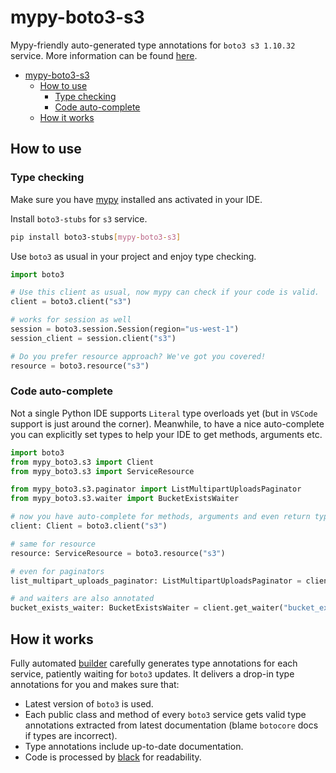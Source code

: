 # mypy-boto3-s3

Mypy-friendly auto-generated type annotations for `boto3 s3 1.10.32` service.
More information can be found [here](https://github.com/vemel/mypy_boto3).

- [mypy-boto3-s3](#mypy-boto3-s3)
  - [How to use](#how-to-use)
    - [Type checking](#type-checking)
    - [Code auto-complete](#code-auto-complete)
  - [How it works](#how-it-works)

## How to use

### Type checking

Make sure you have [mypy](https://github.com/python/mypy) installed ans activated in your IDE.

Install `boto3-stubs` for `s3` service.

```bash
pip install boto3-stubs[mypy-boto3-s3]
```

Use `boto3` as usual in your project and enjoy type checking.

```python
import boto3

# Use this client as usual, now mypy can check if your code is valid.
client = boto3.client("s3")

# works for session as well
session = boto3.session.Session(region="us-west-1")
session_client = session.client("s3")

# Do you prefer resource approach? We've got you covered!
resource = boto3.resource("s3")
```

### Code auto-complete

Not a single Python IDE supports `Literal` type overloads yet (but in `VSCode` support is just around the corner).
Meanwhile, to have a nice auto-complete you can explicitly set types to help your IDE to get methods, arguments etc.

```python
import boto3
from mypy_boto3.s3 import Client
from mypy_boto3.s3 import ServiceResource

from mypy_boto3.s3.paginator import ListMultipartUploadsPaginator
from mypy_boto3.s3.waiter import BucketExistsWaiter

# now you have auto-complete for methods, arguments and even return types
client: Client = boto3.client("s3")

# same for resource
resource: ServiceResource = boto3.resource("s3")

# even for paginators
list_multipart_uploads_paginator: ListMultipartUploadsPaginator = client.get_paginator("list_multipart_uploads")

# and waiters are also annotated
bucket_exists_waiter: BucketExistsWaiter = client.get_waiter("bucket_exists")
```

## How it works

Fully automated [builder](https://github.com/vemel/mypy_boto3) carefully generates
type annotations for each service, patiently waiting for `boto3` updates. It delivers
a drop-in type annotations for you and makes sure that:

- Latest version of `boto3` is used.
- Each public class and method of every `boto3` service gets valid type annotations
  extracted from latest documentation (blame `botocore` docs if types are incorrect).
- Type annotations include up-to-date documentation.
- Code is processed by [black](https://github.com/psf/black) for readability.